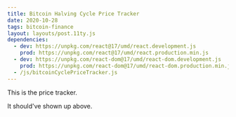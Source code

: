 ```yaml
---
title: Bitcoin Halving Cycle Price Tracker
date: 2020-10-28
tags: bitcoin-finance
layout: layouts/post.11ty.js
dependencies:
  - dev: https://unpkg.com/react@17/umd/react.development.js
    prod: https://unpkg.com/react@17/umd/react.production.min.js
  - dev: https://unpkg.com/react-dom@17/umd/react-dom.development.js
    prod: https://unpkg.com/react-dom@17/umd/react-dom.production.min.js
  - /js/bitcoinCyclePriceTracker.js
---
```


This is the price tracker.

<div id="bitcoinCyclePriceTracker"></div>

It should've shown up above.
